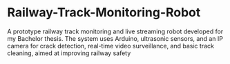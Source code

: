 # Railway-Track-Monitoring-Robot
A prototype railway track monitoring and live streaming robot developed for my Bachelor thesis. The system uses Arduino, ultrasonic sensors, and an IP camera for crack detection, real-time video surveillance, and basic track cleaning, aimed at improving railway safety
